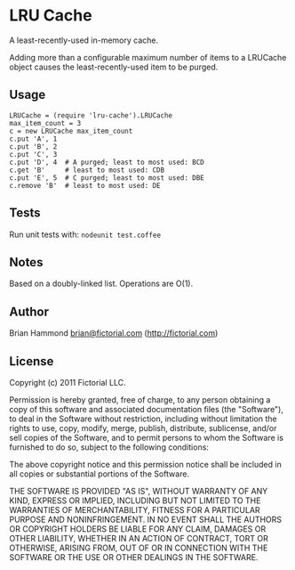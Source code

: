 # LRU Cache

A least-recently-used in-memory cache.

Adding more than a configurable maximum number of items to a LRUCache
object causes the least-recently-used item to be purged.

## Usage

    LRUCache = (require 'lru-cache').LRUCache
    max_item_count = 3
    c = new LRUCache max_item_count
    c.put 'A', 1
    c.put 'B', 2
    c.put 'C', 3
    c.put 'D', 4  # A purged; least to most used: BCD
    c.get 'B'     # least to most used: CDB
    c.put 'E', 5  # C purged; least to most used: DBE
    c.remove 'B'  # least to most used: DE

## Tests

Run unit tests with: `nodeunit test.coffee`

## Notes

Based on a doubly-linked list. Operations are O(1).

## Author

Brian Hammond <brian@fictorial.com> (http://fictorial.com)

## License

Copyright (c) 2011 Fictorial LLC.

Permission is hereby granted, free of charge, to any person obtaining a copy of
this software and associated documentation files (the "Software"), to deal in
the Software without restriction, including without limitation the rights to
use, copy, modify, merge, publish, distribute, sublicense, and/or sell copies
of the Software, and to permit persons to whom the Software is furnished to do
so, subject to the following conditions:

The above copyright notice and this permission notice shall be included in all
copies or substantial portions of the Software.

THE SOFTWARE IS PROVIDED "AS IS", WITHOUT WARRANTY OF ANY KIND, EXPRESS OR
IMPLIED, INCLUDING BUT NOT LIMITED TO THE WARRANTIES OF MERCHANTABILITY,
FITNESS FOR A PARTICULAR PURPOSE AND NONINFRINGEMENT. IN NO EVENT SHALL THE
AUTHORS OR COPYRIGHT HOLDERS BE LIABLE FOR ANY CLAIM, DAMAGES OR OTHER
LIABILITY, WHETHER IN AN ACTION OF CONTRACT, TORT OR OTHERWISE, ARISING FROM,
OUT OF OR IN CONNECTION WITH THE SOFTWARE OR THE USE OR OTHER DEALINGS IN THE
SOFTWARE.

